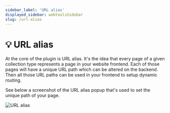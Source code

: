 ```yaml
---
sidebar_label: 'URL alias'
displayed_sidebar: webtoolsSidebar
slug: /url-alias
---
```


# 💡 URL alias
At the core of the plugin is URL alias. It's the idea that every page of a given collection type represents a page in your website frontend. Each of those pages will have a unique URL path which can be altered on the backend. Then all those URL paths can be used in your frontend to setup dynamic routing.

See below a screenshot of the URL alias popup that's used to set the unique path of your page.

<img src="/webtools/img/assets/url-alias.png" alt="URL alias" />
